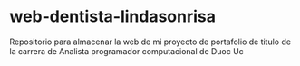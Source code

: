 # web-dentista-lindasonrisa
Repositorio para almacenar la web de mi proyecto de portafolio de titulo de la carrera de Analista programador computacional de Duoc Uc
